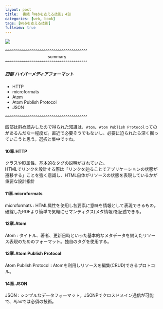 ```yaml
---
layout: post
title:  書籍「Webを支える技術」4部
categories: [web, book]
tags: [Webを支える技術]
fullview: true
---
```


<a href="http://www.amazon.co.jp/gp/product/4774142042/ref=as_li_qf_sp_asin_il?ie=UTF8&camp=247&creative=1211&creativeASIN=4774142042&linkCode=as2&tag=msmsum-22"><img border="0" src="http://ws-fe.amazon-adsystem.com/widgets/q?_encoding=UTF8&ASIN=4774142042&Format=_SL250_&ID=AsinImage&MarketPlace=JP&ServiceVersion=20070822&WS=1&tag=msmsum-22" ></a><img src="http://ir-jp.amazon-adsystem.com/e/ir?t=msmsum-22&l=as2&o=9&a=4774142042" width="1" height="1" border="0" alt="" style="text-align:left border:none !important; margin:0px !important;" />

^^^^^^^^^^^^^^^^^^^^^^^^^^^^^^^^^^^^^^^^^  
　　　　　　　　　　summary  
^^^^^^^^^^^^^^^^^^^^^^^^^^^^^^^^^^^^^^^^^  

##### 四部 ハイパーメディアフォーマット
 - HTTP
 - microformats
 - Atom
 - Atom Publish Protocol
 - JSON

^^^^^^^^^^^^^^^^^^^^^^^^^^^^^^^^^^^^^^^^^  

四部は斜め読みしたので得られた知識は、`Atom`、`Atom Publish Protocol`ってのがあるんだなー程度だ。直近で必要そうでもないし、必要に迫られたら深く掘っていこうと思う。選択と集中ですね。

#### 10章.HTTP
クラスやID属性、基本的なタグの説明がされていた。  
HTMLでリンクを設計する際は「リンクを辿ることでアプリケーションの状態が遷移する」ことを強く意識し、HTML自体がリソースの状態を表現しているかが重要な設計指針  

#### 11章.microformats
microformats : HTML属性を使用し各要素に意味を情報として表現できるもの。破綻したRDFより簡単で気軽にセマンティクス(メタ情報)を記述できる。  

#### 12章.Atom
Atom : タイトル、著者、更新日時といった基本的なメタデータを備えたリソース表現のためのフォーマット。独自のタグを使用する。  

#### 13章.Atom Publish Protocol
Atom Publish Protocol : Atomを利用しリソースを編集(CRUD)できるプロトコル。  

#### 14章.JSON
JSON : シンプルなデータフォーマット。JSONPでクロスドメイン通信が可能で、Ajaxでは必須の技術。  

